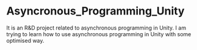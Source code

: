 # Asyncronous_Programming_Unity
It is an R&amp;D project related to asynchronous programming in Unity. I am trying to learn how to use asynchronous programming in Unity with some optimised way. 
